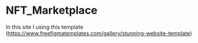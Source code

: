 # NFT_Marketplace
In this site I using this template (https://www.freefigmatemplates.com/gallery/stunning-website-template)
